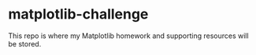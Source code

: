 # matplotlib-challenge
This repo is where my Matplotlib homework and supporting resources will be stored.
